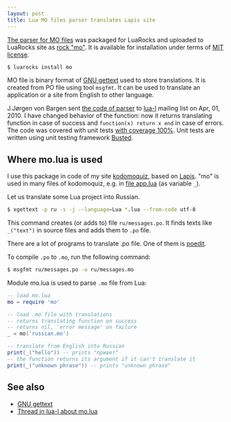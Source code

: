 ```yaml
---
layout: post
title: Lua MO files parser translates Lapis site
---
```


[The parser for MO files][mo.lua] was packaged for LuaRocks
and uploaded to LuaRocks site as [rock "mo"][luarocks-mo].
It is available for installation under terms of [MIT
license][MIT].

```bash
$ luarocks install mo
```

MO file is binary format of [GNU gettext][gettext] used to
store translations. It is created from PO file using tool
`msgfmt`. It can be used to translate an application or a site
from English to other language.

J.Jørgen von Bargen sent [the code of parser][original] to
[lua-l][lua-l] mailing list on Apr, 01, 2010. I have changed
behavior of the function: now it returns translating function
in case of success and `function(x) return x end` in case of
errors. The code was covered with unit tests [with coverage
100%][coveralls]. Unit tests are written using unit testing
framework [Busted][busted].

<!-- more -->
<a name="cut" id="cut"></a>

## Where mo.lua is used

I use this package in code of my site [kodomoquiz][kodomoquiz],
based on [Lapis][lapis]. "mo" is used in many files of
kodomoquiz, e.g. in [file app.lua][app.lua] (as variable `_`).

Let us translate some Lua project into Russian.

```bash
$ xgettext -p ru -s -j --language=Lua *.lua --from-code utf-8
```

This command creates (or adds to) file `ru/messages.po`. It
finds texts like `_("text")` in source files and adds them to
`.po` file.

There are a lot of programs to translate .po file. One of them
is [poedit][poedit].

To compile `.po` to `.mo`, run the following command:

```bash
$ msgfmt ru/messages.po -o ru/messages.mo
```

Module mo.lua is used to parse `.mo` file from Lua:

```lua
-- load mo.lua
mo = require 'mo'

-- load .mo file with translations
-- returns translating function on success
-- returns nil, 'error message' on failure
_ = mo('russian.mo')

-- translate from English into Russian
print(_("hello")) -- prints "привет"
-- the function returns its argument if it can't translate it
print(_("unknown phrase")) -- prints "unknown phrase"
```

## See also

* [GNU gettext][gettext]
* [Thread in lua-l about mo.lua][lual-mo]

[mo.lua]: https://github.com/starius/mo.lua
[luarocks-mo]: https://luarocks.org/modules/starius/mo
[original]: http://lua-users.org/lists/lua-l/2010-04/msg00005.html
[lua-l]: http://www.lua.org/lua-l.html
[coveralls]: https://coveralls.io/r/starius/mo.lua
[MIT]: https://github.com/starius/mo.lua/blob/master/LICENSE
[kodomoquiz]: http://kodomoquiz.tk
[lapis]: http://leafo.net/lapis/
[app.lua]: https://github.com/starius/kodomoquiz/blob/master/app.lua
[poedit]: http://poedit.net/
[busted]: http://olivinelabs.com/busted/
[gettext]: http://www.gnu.org/software/hello/manual/gettext/MO-Files.html
[lual-mo]: http://lua.2524044.n2.nabble.com/ANN-using-parser-of-MO-files-to-translate-Lapis-site-td7667288.html
